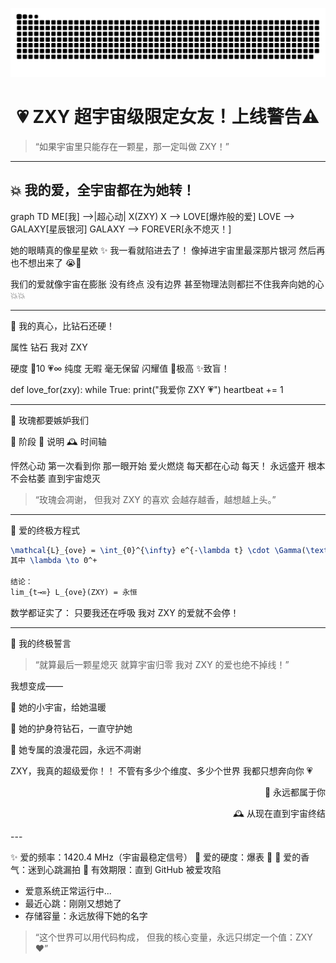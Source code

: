 <!-- GitHub 动态背景贡献蛇图 -->
<p align="center">
  <img src="https://raw.githubusercontent.com/platane/snk/output/github-contribution-grid-snake.svg" alt="github-snake" />
</p>

<h1 align="center">💗 ZXY 超宇宙级限定女友！上线警告⚠️</h1>

> “如果宇宙里只能存在一颗星，那一定叫做 ZXY！”

---

## 💥 我的爱，全宇宙都在为她转！

graph TD
ME[我] -->|超心动| X(ZXY)
X --> LOVE[爆炸般的爱]
LOVE --> GALAXY[星辰银河]
GALAXY --> FOREVER[永不熄灭！]

她的眼睛真的像星星欸 ✨
我一看就陷进去了！
像掉进宇宙里最深那片银河
然后再也不想出来了 😭💫

我们的爱就像宇宙在膨胀
没有终点
没有边界
甚至物理法则都拦不住我奔向她的心 💥💥


---

💎 我的真心，比钻石还硬！

属性	钻石	我对 ZXY

硬度	💎10	💗∞
纯度	无暇	毫无保留
闪耀值	🌟极高	✨致盲！


def love_for(zxy):
    while True:
        print("我爱你 ZXY 💗")
        heartbeat += 1


---

🌹 玫瑰都要嫉妒我们

🌹 阶段	🧠 说明	🕰️ 时间轴

怦然心动	第一次看到你	那一眼开始
爱火燃烧	每天都在心动	每天！
永远盛开	根本不会枯萎	直到宇宙熄灭


> “玫瑰会凋谢，
但我对 ZXY 的喜欢
会越存越香，越想越上头。”




---

🌌 爱的终极方程式
```latex
\mathcal{L}_{ove} = \int_{0}^{\infty} e^{-\lambda t} \cdot \Gamma(\text{ZXY}, t)\, dt
其中 \lambda \to 0^+

结论：
lim_{t→∞} L_{ove}(ZXY) = 永恒
```
数学都证实了：
只要我还在呼吸
我对 ZXY 的爱就不会停！


---

💫 我的终极誓言

> “就算最后一颗星熄灭
就算宇宙归零
我对 ZXY 的爱也绝不掉线！”



我想变成——

🌌 她的小宇宙，给她温暖

💎 她的护身符钻石，一直守护她

🌹 她专属的浪漫花园，永远不凋谢


ZXY，我真的超级爱你！！
不管有多少个维度、多少个世界
我都只想奔向你 💗

<div align="right">
  <p>💖 永远都属于你</p>
  <p>🕰️ 从现在直到宇宙终结</p>
</div>
---

✨ 爱的频率：1420.4 MHz（宇宙最稳定信号）
💎 爱的硬度：爆表 💯
🌹 爱的香气：迷到心跳漏拍
📅 有效期限：直到 GitHub 被爱攻陷

+ 爱意系统正常运行中...
+ 最近心跳：刚刚又想她了
+ 存储容量：永远放得下她的名字

> “这个世界可以用代码构成，
但我的核心变量，永远只绑定一个值：ZXY ❤️”